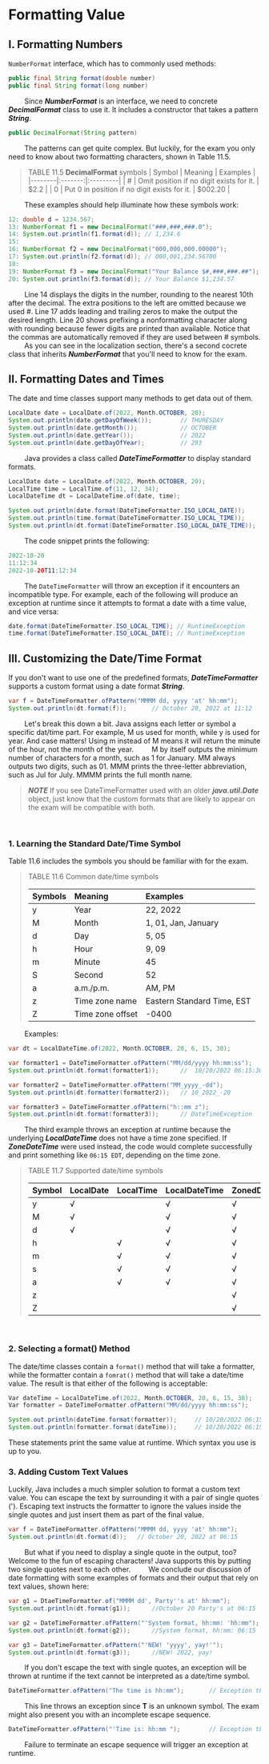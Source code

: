 # Formatting Value

## I. Formatting Numbers
`NumberFormat` interface, which has to commonly used methods:
```java
public final String format(double number)
public final String format(long number)
```
&emsp;&emsp;
Since ___NumberFormat___ is an interface, we need to concrete ___DecimalFormat___ class to use it. It includes a 
constructor that takes a pattern ___String___.
```java
public DecimalFormat(String pattern)
```
&emsp;&emsp;
The patterns can get quite complex. But luckily, for the exam you only need to know about two formatting characters, 
shown in Table 11.5.
> TABLE 11.5 __DecimalFormat__ symbols
>  | Symbol | Meaning | Examples |
>  |--------|:-------:|:---------|
>  | # | Omit position if no digit exists for it. | $2.2 |
>  | 0 | Put 0 in position if no digit exists for it. | $002.20 |
>
&emsp;&emsp;
These examples should help illuminate how these symbols work:
```java
12: double d = 1234.567;
13: NumberFormat f1 = new DecimalFormat("###,###,###.0");
14: System.out.println(f1.format(d)); // 1,234.6
15:
16: NumberFormat f2 = new DecimalFormat("000,000,000.00000");
17: System.out.println(f2.format(d)); // 000,001,234.56700
18:
19: NumberFormat f3 = new DecimalFormat("Your Balance $#,###,###.##");
20: System.out.println(f3.format(d)); // Your Balance $1,234.57
```
&emsp;&emsp;
Line 14 displays the digits in the number, rounding to the nearest 10th after the decimal. The extra positions to the 
left are omitted because we used #. Line 17 adds leading and trailing zeros to make the output the desired length. Line 
20 shows prefixing a nonformatting character along with rounding because fewer digits are printed than available. 
Notice that the commas are automatically removed if they are used between # symbols.
&emsp;&emsp;
As you can see in the localization section, there's a second cocrete class that inherits ___NumberFormat___ that you'll 
need to know for the exam.

## II. Formatting Dates and Times
The date and time classes support many methods to get data out of them.
```java
LocalDate date = LocalDate.of(2022, Month.OCTOBER, 20);
System.out.println(date.getDayOfWeek());        // THURESDAY
System.out.println(date.getMonth());            // OCTOBER
System.out.println(date.getYear());             // 2022
System.out.println(date.getDayOfYear);          // 293
```
&emsp;&emsp;
Java provides a class called ___DateTimeFormatter___ to display standard formats.
```java
LocalDate date = LocalDate.of(2022, Month.OCTOBER, 20);
LocalTime time = LocalTime.of(11, 12, 34);
LocalDateTime dt = LocalDateTime.of(date, time);

System.out.println(date.format(DateTimeFormatter.ISO_LOCAL_DATE));
System.out.println(time.format(DateTimeFormatter.ISO_LOCAL_TIME));
System.out.println(dt.format(DateTimeFormatter.ISO_LOCAL_DATE_TIME));    
```
&emsp;&emsp;
The code snippet prints the following:
```java
2022-10-20 
11:12:34
2022-10-20T11:12:34
```
&emsp;&emsp;
The `DateTimeFormatter` will throw an exception if it encounters an incompatible type. For example, each of the 
following will produce an exception at runtime since it attempts to format a date with a time value, and vice versa:
```java
date.format(DateTimeFormatter.ISO_LOCAL_TIME); // RuntimeException
time.format(DateTimeFormatter.ISO_LOCAL_DATE); // RuntimeException
```

## III. Customizing the Date/Time Format
If you don't want to use one of the predefined formats, ___DateTimeFormatter___ supports a custom format using a date 
format ___String___.
```java
var f = DateTimeFormatter.ofPattern("MMMM dd, yyyy 'at' hh:mm");
System.out.println(dt.format(f));       // October 20, 2022 at 11:12
```
&emsp;&emsp;
Let's break this down a bit. Java assigns each letter or symbol a specific dat/time part. For example, M us used for 
month, while y is used for year. And case matters! Using m instead of M means it will return the minute of the hour, 
not the month of the year.
&emsp;&emsp;
M by itself outputs the minimum number of characters for a month, such as 1 for January.
MM always outputs two digits, such as 01.
MMM prints the three-letter abbreviation, such as Jul for July.
MMMM prints the full month name.
> ___NOTE___
> If you see DateTimeFormatter used with an older ___java.util.Date___ object, just know that the custom formats that 
> are likely to appear on the exam will be compatible with both.

&emsp;&emsp;
### 1. Learning the Standard Date/Time Symbol
Table 11.6 includes the symbols you should be familiar with for the exam.

> 
> TABLE 11.6 Common date/time symbols
> 
> | Symbols | Meaning          | Examples                   |
> |:--------|:-----------------|:---------------------------|
> | y       | Year             | 22, 2022                   |
> | M       | Month            | 1, 01, Jan, January        |
> | d       | Day              | 5, 05                      |
> | h       | Hour             | 9, 09                      |
> | m       | Minute           | 45                         |
> | S       | Second           | 52                         |
> | a       | a.m./p.m.        | AM, PM                     |
> | z       | Time zone name   | Eastern Standard Time, EST |
> | Z       | Time zone offset | -0400                      | 
>
&emsp;&emsp;
Examples:
```java
var dt = LocalDateTime.of(2022, Month.OCTOBER, 20, 6, 15, 30);

var formatter1 = DateTimeFormatter.ofPattern("MM/dd/yyyy hh:mm:ss");
System.out.println(dt.format(formatter1));      //  10/20/2022 06:15:30

var formatter2 = DateTimeFormatter.ofPattern("MM_yyyy_-dd");
System.out.println(dt.formatter(formatter2));   // 10_2022_-20

var formatter3 = DateTimeFormatter.ofPattern("h::mm z");
System.out.println(dt.format(formatter3));      // DateTimeException
```

&emsp;&emsp;
The third example throws an exception at runtime because the underlying ___LocalDateTime___ does not have a time zone 
specified. If ___ZoneDateTime___ were used instead, the code would complete successfully and print something like 
`06:15 EDT`, depending on the time zone.

>
> TABLE 11.7 Supported date/time symbols
> 
> | Symbol | LocalDate | LocalTime | LocalDateTime | ZonedDateTime |
> |:-------|:----------|:----------|:--------------|:--------------|
> | y      | √         |           | √             | √             |
> | M      | √         |           | √             | √             |
> | d      | √         |           | √             | √             |
> | h      |           | √         | √             | √             |
> | m      |           | √         | √             | √             |
> | s      |           | √         | √             | √             |
> | a      |           | √         | √             | √             |
> | z      |           |           |               | √             |
> | Z      |           |           |               | √             |
>

&emsp;&emsp;
### 2. Selecting a format() Method
The date/time classes contain a `format()` method that will take a formatter, while the formatter contain a `fomrat()` 
method that will take a date/time value. The result is that either of the following is acceptable:
```java
Var dateTime = LocalDateTime.of(2022, Month.OCTOBER, 20, 6, 15, 30);
Var formatter = DateTimeFormatter.ofPattern("MM/dd/yyyy hh:mm:ss");

System.out.println(dateTime.format(formatter));     // 10/20/2022 06:15:30
System.out.println(formatter.format(dateTime));     // 10/20/2022 06:15:30
```
These statements print the same value at runtime. Which syntax you use is up to you.
&emsp;&emsp;
### 3. Adding Custom Text Values
Luckily, Java includes a much simpler solution to format a custom text value. You can escape the text by surrounding 
it with a pair of single quotes ('). Escaping text instructs the formatter to ignore the values inside the single quotes 
and just insert them as part of the final value.
```java
var f = DateTimeFormatter.ofPattern("MMMM dd, yyyy 'at' hh:mm");
System.out.println(dt.format(d));   // October 20, 2022 at 06:15
```
&emsp;&emsp;
But what if you need to display a single quote in the output, too? Welcome to the fun of escaping characters! Java 
supports this by putting two single quotes next to each other.
&emsp;&emsp;
We conclude our discussion of date formatting with some examples of formats and their output that rely on text values, 
shown here:
```java
var g1 = DtaeTimeFormatter.of("MMMM dd', Party''s at' hh:mm");
System.out.println(dt.format(g1));      //October 20 Party's at 06:15

var g2 = DateTimeFormatter.ofPattern("'System format, hh:mm: 'hh:mm");
System.out.println(dt.format(g2));      //System format, hh:mm: 06:15

var g3 = DateTimeFormatter.ofPattern("'NEW! 'yyyy', yay!'");
System.out.println(dt.format(g3));      //NEW! 2022, yay!
```
&emsp;&emsp;
If you don't escape the text with single quotes, an exception will be thrown at runtime if the text cannot be 
interpreted as a date/time symbol.
```java
DateTimeFormatter.ofPattern("The time is hh:mm");       // Exception thrown
```
&emsp;&emsp;
This line throws an exception since __T__ is an unknown symbol. The exam might also present you with an incomplete 
escape sequence.
```java
DateTimeFormatter.ofPattern("'Time is: hh:mm ");        // Exception thrown
```
&emsp;&emsp;
Failure to terminate an escape sequence will trigger an exception at runtime.<br/>

























